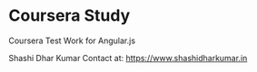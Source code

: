 # Coursera Study
Coursera Test Work for Angular.js 

Shashi Dhar Kumar
Contact at: https://www.shashidharkumar.in
